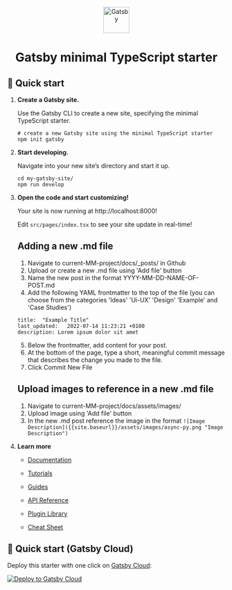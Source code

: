 <p align="center">
  <a href="https://www.gatsbyjs.com/?utm_source=starter&utm_medium=readme&utm_campaign=minimal-starter-ts">
    <img alt="Gatsby" src="https://www.gatsbyjs.com/Gatsby-Monogram.svg" width="60" />
  </a>
</p>
<h1 align="center">
  Gatsby minimal TypeScript starter
</h1>

## 🚀 Quick start

1.  **Create a Gatsby site.**

    Use the Gatsby CLI to create a new site, specifying the minimal TypeScript starter.

    ```shell
    # create a new Gatsby site using the minimal TypeScript starter
    npm init gatsby
    ```

2.  **Start developing.**

    Navigate into your new site’s directory and start it up.

    ```shell
    cd my-gatsby-site/
    npm run develop
    ```

3.  **Open the code and start customizing!**

    Your site is now running at http://localhost:8000!

    Edit `src/pages/index.tsx` to see your site update in real-time!

    ## Adding a new .md file

    1. Navigate to current-MM-project/docs/\_posts/ in Github
    2. Upload or create a new .md file using 'Add file' button
    3. Name the new post in the format YYYY-MM-DD-NAME-OF-POST.md
    4. Add the following YAML frontmatter to the top of the file (you can choose from the categories 'Ideas' 'Ui-UX' 'Design' 'Example' and 'Case Studies')

    ```layout: post
    title:  "Example Title"
    last_updated:   2022-07-14 11:23:21 +0100
    description: Lorem ipsum dolor sit amet
    ```

    5. Below the frontmatter, add content for your post.
    6. At the bottom of the page, type a short, meaningful commit message that describes the change you made to the file.
    7. Click Commit New File

    ## Upload images to reference in a new .md file

    1. Navigate to current-MM-project/docs/assets/images/
    2. Upload image using 'Add file' button
    3. In the new .md post reference the image in the format `![Image Description]({{site.baseurl}}/assets/images/async-py.png "Image Description")`

4.  **Learn more**

    - [Documentation](https://www.gatsbyjs.com/docs/?utm_source=starter&utm_medium=readme&utm_campaign=minimal-starter-ts)

    - [Tutorials](https://www.gatsbyjs.com/tutorial/?utm_source=starter&utm_medium=readme&utm_campaign=minimal-starter-ts)

    - [Guides](https://www.gatsbyjs.com/tutorial/?utm_source=starter&utm_medium=readme&utm_campaign=minimal-starter-ts)

    - [API Reference](https://www.gatsbyjs.com/docs/api-reference/?utm_source=starter&utm_medium=readme&utm_campaign=minimal-starter-ts)

    - [Plugin Library](https://www.gatsbyjs.com/plugins?utm_source=starter&utm_medium=readme&utm_campaign=minimal-starter-ts)

    - [Cheat Sheet](https://www.gatsbyjs.com/docs/cheat-sheet/?utm_source=starter&utm_medium=readme&utm_campaign=minimal-starter-ts)

## 🚀 Quick start (Gatsby Cloud)

Deploy this starter with one click on [Gatsby Cloud](https://www.gatsbyjs.com/cloud/):

[<img src="https://www.gatsbyjs.com/deploynow.svg" alt="Deploy to Gatsby Cloud">](https://www.gatsbyjs.com/dashboard/deploynow?url=https://github.com/gatsbyjs/gatsby-starter-minimal-ts)
